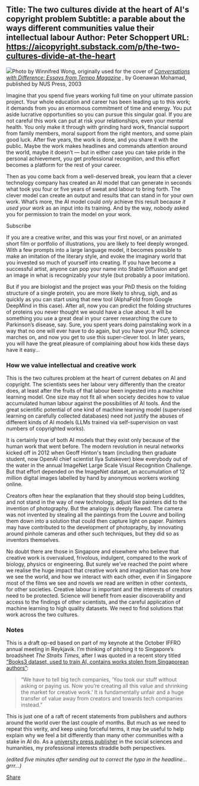 Title: The two cultures divide at the heart of AI's copyright problem
Subtitle: a parable about the ways different communities value their intellectual labour
Author: Peter Schoppert
URL: https://aicopyright.substack.com/p/the-two-cultures-divide-at-the-heart
---
[![](https://substackcdn.com/image/fetch/w_1456,c_limit,f_auto,q_auto:good,fl_progressive:steep/https%3A%2F%2Fsubstack-post-media.s3.amazonaws.com%2Fpublic%2Fimages%2Ff2d4a405-0576-4453-8154-fb4ed5e22cbe_1090x796.png)](https://substackcdn.com/image/fetch/f_auto,q_auto:good,fl_progressive:steep/https%3A%2F%2Fsubstack-post-media.s3.amazonaws.com%2Fpublic%2Fimages%2Ff2d4a405-0576-4453-8154-fb4ed5e22cbe_1090x796.png)Photo by Winnifred Wong, originally used for the cover of _[Conversations with Difference: Essays from Tempo Magazine](https://nuspress.nus.edu.sg/products/conversations-with-difference?_pos=1&_sid=43499e53d&_ss=r) ,_ by Goenawan Mohamad, published by NUS Press, 2003

Imagine that you spend five years working full time on your ultimate passion project. Your whole education and career has been leading up to this work; it demands from you an enormous commitment of time and energy. You put aside lucrative opportunities so you can pursue this singular goal. If you are not careful this work can put at risk your relationships, even your mental health. You only make it through with grinding hard work, financial support from family members, moral support from the right mentors, and some plain good luck. After five years, the work is done, and you share it with the public. Maybe the work makes headlines and commands attention around the world, maybe it doesn’t — but in either case you can take pride in the personal achievement, you get professional recognition, and this effort becomes a platform for the rest of your career.

Then as you come back from a well-deserved break, you learn that a clever technology company has created an AI model that can generate in seconds what took you four or five years of sweat and labour to bring forth. The clever model can create an output and results that can stand in for your own work. What’s more, the AI model could _only_ achieve this result because _it used your work_ as an input into its training. And by the way, nobody asked you for permission to train the model on your work.

Subscribe

If you are a creative writer, and this was your first novel, or an animated short film or portfolio of illustrations, you are likely to feel deeply wronged. With a few prompts into a large language model, it becomes possible to make an imitation of the literary style, and evoke the imaginary world that you invested so much of yourself into creating. If you have become a successful artist, anyone can pop your name into Stable Diffusion and get an image in what is recognizably your style (but probably a poor imitation). 

But if you are biologist and the project was your PhD thesis on the folding structure of a single protein, you are more likely to shrug, sigh, and as quickly as you can start using that new tool (AlphaFold from Google DeepMind in this case). After all, now you can predict the folding structures of proteins you never thought we would have a clue about. It will be something you use a great deal in your career researching the cure to Parkinson’s disease, say. Sure, you spent years doing painstaking work in a way that no one will ever have to do again, but you have your PhD, science marches on, and now you get to use this super-clever tool. In later years, you will have the great pleasure of complaining about how kids these days have it easy… 

### How we value intellectual and creative work

This is the two cultures problem at the heart of current debates on AI and copyright. The scientists sees her labour very differently than the creator does, at least after the fruits of that labour been ingested into a machine learning model. One size may not fit all when society decides how to value accumulated human labour against the possibilities of AI tools. And the great scientific potential of one kind of machine learning model (supervised learning on carefully collected databases) need not justify the abuses of different kinds of AI models (LLMs trained via self-supervision on vast numbers of copyrighted works). 

It is certainly true of both AI models that they exist only because of the human work that went before. The modern revolution in neural networks kicked off in 2012 when Geoff Hinton's team (including then graduate student, now OpenAI chief scientist Ilya Sutskever) blew everybody out of the water in the annual ImageNet Large Scale Visual Recognition Challenge. But that effort depended on the ImageNet dataset, an accumulation of 12 million digital images labelled by hand by anonymous workers working online.

Creators often hear the explanation that they should stop being Luddites, and not stand in the way of new technology, adjust like painters did to the invention of photography. But the analogy is deeply flawed. The camera was not invented by stealing all the paintings from the Louvre and boiling them down into a solution that could then capture light on paper. Painters may have contributed to the development of photopraphy, by innovating around pinhole cameras and other such techniques, but they did so as inventors themselves.

No doubt there are those in Singapore and elsewhere who believe that creative work is overvalued, frivolous, indulgent, compared to the work of biology, physics or engineering. But surely we’ve reached the point where we realise the huge impact that creative work and imagination has one how we see the world, and how we interact with each other, even if in Singapore most of the films we see and novels we read are written in other contexts, for other societies. Creative labour is important and the interests of creators need to be protected. Science will benefit from easier discoverability and access to the findings of other scientists, and the careful application of machine learning to high quality datasets. We need to find solutions that work across the two cultures.

### Notes

This is a draft op-ed based on part of my keynote at the October IFFRO annual meeting in Reykjavik. I’m thinking of pitching it to Singapore’s broadsheet _The Straits Times,_ after I was quoted in a recent story titled [“Books3 dataset, used to train AI, contains works stolen from Singaporean authors”](https://www.straitstimes.com/life/arts/books3-dataset-used-to-train-ai-contains-works-stolen-from-singaporean-authors):

> “We have to tell big tech companies, ‘You took our stuff without asking or paying us. Now you’re creating all this value and shrinking the market for creative work.’ It is fundamentally unfair and a huge transfer of value away from creators and towards tech companies instead.” 

This is just one of a raft of recent statements from publishers and authors around the world over the last couple of months. But much as we need to repeat this verity, and keep using forceful terms, it may be useful to help explain why we feel a bit differently than many other communities with a stake in AI do. As a [university press publisher](https://nuspress.nus.edu.sg) in the social sciences and humanities, my professional interests straddle both perspectives.

 _(edited five minutes after sending out to correct the typo in the headline…grrr…)_

[ Share](https://aicopyright.substack.com/p/the-two-cultures-divide-at-the-heart?utm_source=substack&utm_medium=email&utm_content=share&action=share)
